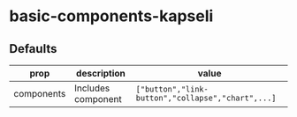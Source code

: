 # basic-components-kapseli

## Defaults

prop|description|value
---|---|---
components|Includes component|`["button","link-button","collapse","chart",...]` 
